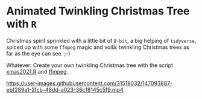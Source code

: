 # Animated Twinkling Christmas Tree with `R`
Christmas spirit sprinkled with a little bit of `8-bit`, a big helping of `tidyverse`, spiced up with some `ffmpeg` magic and voilà: twinkling Christmas trees as far as the eye can see. ;-) 

Whatever: Create your own twinkling Christmas tree with the script [xmas2021.R](https://github.com/zumbov2/ChristmasTree/blob/main/xmas2021.R) and [ffmpeg](https://github.com/FFmpeg/FFmpeg). 


https://user-images.githubusercontent.com/31518032/147093887-ebf289a1-2fcb-48dd-a023-36c18145c5f9.mp4
